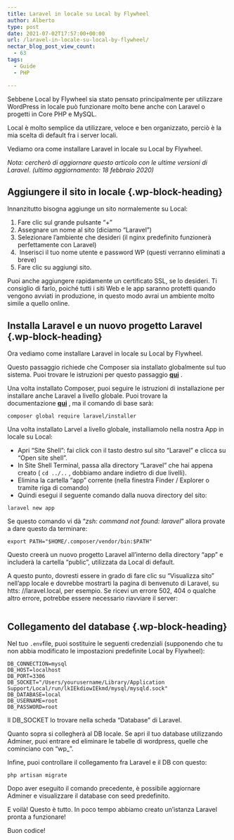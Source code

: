 ```yaml
---
title: Laravel in locale su Local by Flywheel
author: Alberto
type: post
date: 2021-07-02T17:57:00+00:00
url: /laravel-in-locale-su-local-by-flywheel/
nectar_blog_post_view_count:
  - 63
tags:
  - Guide
  - PHP

---
```

Sebbene Local by Flywheel sia stato pensato principalmente per utilizzare WordPress in locale può funzionare molto bene anche con Laravel o progetti in Core PHP e MySQL.

Local è molto semplice da utilizzare, veloce e ben organizzato, perciò è la mia scelta di default fra i server locali.

Vediamo ora come installare Laravel in locale su Local by Flywheel.<figure class="wp-block-embed is-type-video is-provider-youtube wp-block-embed-youtube wp-embed-aspect-16-9 wp-has-aspect-ratio">

<div class="wp-block-embed__wrapper">
</div></figure>

_Nota: cercherò di aggiornare questo articolo con le ultime versioni di Laravel.&nbsp;(ultimo aggiornamento: 18 febbraio 2020)_

## Aggiungere il sito in locale {.wp-block-heading}

Innanzitutto bisogna aggiunge un sito normalemente su Local:

  1. Fare clic sul grande pulsante “+”
  2. Assegnare un nome al sito (diciamo “Laravel”)
  3. Selezionare l’ambiente che desideri (il nginx predefinito funzionerà perfettamente con Laravel)
  4. &nbsp;Inserisci il tuo nome utente e password WP (questi verranno eliminati a breve)
  5. Fare clic su aggiungi sito.

Puoi anche aggiungere rapidamente un certificato SSL, se lo desideri.&nbsp;Ti consiglio di farlo, poiché tutti i siti Web e le app saranno protetti quando vengono avviati in produzione, in questo modo avrai un ambiente molto simile a quello online.

## Installa Laravel e un nuovo progetto Laravel {.wp-block-heading}

Ora vediamo come installare Laravel in locale su Local by Flywheel.

Questo passaggio richiede che Composer sia installato globalmente sul tuo sistema.&nbsp;Puoi trovare le istruzioni per questo passaggio&nbsp;<a href="https://getcomposer.org/doc/00-intro.md#installation-linux-unix-macos" target="_blank" rel="noreferrer noopener"><strong>qui</strong></a>&nbsp;.&nbsp;

Una volta installato Composer, puoi seguire le istruzioni di installazione per installare anche Laravel a livello globale. Puoi trovare la documentazione&nbsp;**<a href="https://laravel.com/docs/5.7/installation" target="_blank" rel="noreferrer noopener">qui</a>**&nbsp;, ma il comando di base sarà:&nbsp;

<pre class="wp-block-code"><code>composer global require laravel/installer
</code></pre>

Una volta installato Larvel a livello globale, installiamolo nella nostra App in locale su Local:

  * Apri “Site Shell”: fai click con il tasto destro sul sito “Laravel” e clicca su “Open site shell”.
  * In Site Shell Terminal, passa alla directory “Laravel” che hai appena creato (&nbsp;`cd ../..`&nbsp;, dobbiamo andare indietro di due livelli).
  * Elimina la&nbsp;cartella “app”&nbsp;corrente&nbsp;(nella finestra Finder / Explorer o tramite riga di comando)
  * Quindi esegui il seguente comando dalla nuova directory del sito:

<pre class="wp-block-code"><code>laravel new app
</code></pre>

Se questo comando vi dà “_zsh: command not found: laravel_” allora provate a dare questo da terminare:

<pre class="wp-block-code"><code>export PATH="$HOME/.composer/vendor/bin:$PATH"
</code></pre>

Questo creerà un nuovo progetto Laravel all’interno della&nbsp;directory “app” e includerà la cartella “public”, utilizzata da Local di default.

A questo punto, dovresti essere in grado di fare clic su “Visualizza sito” nell’app locale e dovrebbe mostrarti la pagina di benvenuto di Laravel, su htts: //laravel.local, per esempio.&nbsp;Se ricevi un errore 502, 404 o qualche altro errore, potrebbe essere necessario riavviare il server:<figure class="wp-block-image size-full">

<img decoding="async" src="https://albertoreineri.it/wp-content/uploads/2022/03/Laravel-on-Local_lbxrd9.jpeg" alt="" class="wp-image-344" /> </figure>

## Collegamento del database {.wp-block-heading}

Nel tuo&nbsp;`.env`file, puoi sostituire le seguenti credenziali (supponendo che tu non abbia modificato le impostazioni predefinite Local by Flywheel):

<pre class="wp-block-code"><code>DB_CONNECTION=mysql
DB_HOST=localhost
DB_PORT=3306
DB_SOCKET="/Users/yourusername/Library/Application Support/Local/run/lkIEkdiowIEkmd/mysql/mysqld.sock"
DB_DATABASE=local
DB_USERNAME=root
DB_PASSWORD=root
</code></pre>

Il DB_SOCKET lo trovare nella scheda “Database” di Laravel.

Quanto sopra si collegherà al DB locale.&nbsp;Se apri il tuo database utilizzando Adminer, puoi entrare ed eliminare le&nbsp;tabelle&nbsp;di wordpress, quelle che cominciano con “wp_”.&nbsp;

Infine, puoi controllare il collegamento fra Laravel e il DB con questo:

<pre class="wp-block-code"><code>php artisan migrate
</code></pre>

Dopo aver eseguito il comando precedente, è possibile aggiornare Adminer&nbsp;e visualizzare il database con seed predefinito.

E voilà! Questo è tutto. In poco tempo abbiamo creato un’istanza Laravel pronta a funzionare!

Buon codice!